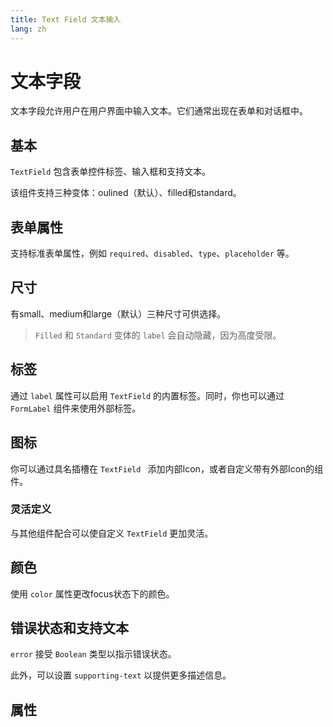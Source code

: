 ```yaml
---
title: Text Field 文本输入
lang: zh
---
```


<script setup lang="ts">
  import props from "../../../example/text-field/description/zh-props.ts";
</script>

# 文本字段

文本字段允许用户在用户界面中输入文本。它们通常出现在表单和对话框中。

## 基本

`TextField` 包含表单控件标签、输入框和支持文本。

该组件支持三种变体：oulined（默认）、filled和standard。

<demo src="../../../example/text-field/basic.vue" />

## 表单属性

支持标准表单属性，例如 `required`、`disabled`、`type`、`placeholder` 等。

<demo src="../../../example/text-field/form-props.vue" />

## 尺寸

有small、medium和large（默认）三种尺寸可供选择。

> `Filled` 和 `Standard` 变体的 `label` 会自动隐藏，因为高度受限。

<demo src="../../../example/text-field/size.vue" />

## 标签

通过 `label` 属性可以启用 `TextField` 的内置标签。同时，你也可以通过 `FormLabel` 组件来使用外部标签。

<demo src="../../../example/text-field/label.vue" />

## 图标

你可以通过具名插槽在 `TextField ` 添加内部Icon，或者自定义带有外部Icon的组件。

<demo src="../../../example/text-field/icon.vue" />

### 灵活定义

与其他组件配合可以使自定义 `TextField` 更加灵活。

<demo src="../../../example/text-field/icon-flexiable.vue" />

## 颜色

使用 `color` 属性更改focus状态下的颜色。

<demo src="../../../example/text-field/color.vue" />

## 错误状态和支持文本

`error` 接受 `Boolean` 类型以指示错误状态。

此外，可以设置 `supporting-text` 以提供更多描述信息。

<demo src="../../../example/text-field/error.vue" />

## 属性

<data-table type="props" lang="zh" :data="props" />
